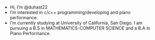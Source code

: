 - Hi, I’m @duhast22
- I’m interested in c/c++ programming/developing and piano performance.
- I’m currently studying at University of California, San Diego. I am pursuing a B.S in MATHEMATICS-COMPUTER SCIENCE and a B.A in Piano Performance.

<!---
duhast22/duhast22 is a ✨ special ✨ repository because its `README.md` (this file) appears on your GitHub profile.
You can click the Preview link to take a look at your changes.
--->

